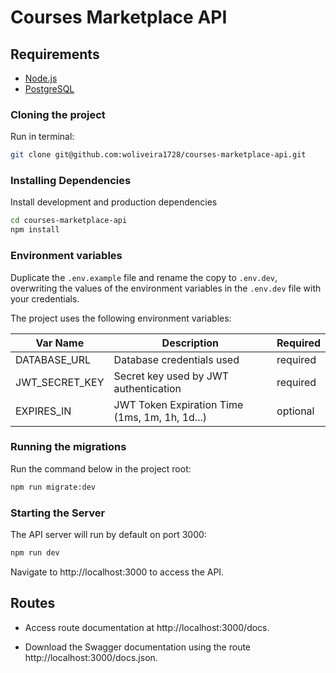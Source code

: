 # Courses Marketplace API

## Requirements

- [Node.js](https://nodejs.org/en/download)
- [PostgreSQL](https://www.postgresql.org/download)

### Cloning the project
Run in terminal:

```bash
git clone git@github.com:woliveira1728/courses-marketplace-api.git
```

### Installing Dependencies
Install development and production dependencies
```bash
cd courses-marketplace-api
npm install
```
### Environment variables
Duplicate the `.env.example` file and rename the copy to `.env.dev`, overwriting the values ​​of the environment variables in the `.env.dev` file with your credentials.

The project uses the following environment variables:

| Var Name | Description | Required |
|----------|-------------|----------|
| DATABASE_URL | Database credentials used | required |
| JWT_SECRET_KEY | Secret key used by JWT authentication | required |
| EXPIRES_IN | JWT Token Expiration Time (1ms, 1m, 1h, 1d...) | optional |

### Running the migrations

Run the command below in the project root:

```bash
npm run migrate:dev
```

### Starting the Server
The API server will run by default on port 3000:

```bash
npm run dev
```

Navigate to http://localhost:3000 to access the API.

## Routes

- Access route documentation at http://localhost:3000/docs.

- Download the Swagger documentation using the route http://localhost:3000/docs.json.
